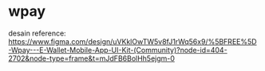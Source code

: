 # wpay

desain reference: https://www.figma.com/design/uVKklOwTW5v8fJ1rWq56x9/%5BFREE%5D-Wpay---E-Wallet-Mobile-App-UI-Kit-(Community)?node-id=404-2702&node-type=frame&t=mJdFB6BolHh5ejgm-0